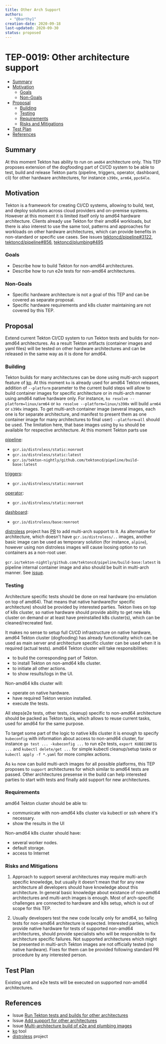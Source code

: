 ```yaml
---
title: Other Arch Support
authors:
  - "@barthy1"
creation-date: 2020-09-18
last-updated: 2020-09-30
status: proposed
---
```


# TEP-0019: Other architecture support

<!-- toc -->
- [Summary](#summary)
- [Motivation](#motivation)
  - [Goals](#goals)
  - [Non-Goals](#non-goals)
- [Proposal](#proposal)
  - [Building](#building)
  - [Testing](#testing)
  - [Requirements](#requirements)
  - [Risks and Mitigations](#risks-and-mitigations)
- [Test Plan](#test-plan)
- [References](#references)
<!-- /toc -->

## Summary

At this moment Tekton has ability to run on `amd64` architecture only. This
TEP proposes extension of the dogfooding part of CI/CD system to be able to
test, build and release Tekton parts (pipeline, triggers, operator, dashboard,
cli) for other hardware architectures, for instance `s390x`, `arm64`, `ppc64le`. 

## Motivation

Tekton is a framework for creating CI/CD systems, allowing to build, test, and
deploy solutions across cloud providers and on-premise systems. However at this
moment it is limited itself only to amd64 hardware architecture. Clients
already use Tekton for their amd64 workloads, but there is also interest to use
the same tool, patterns and approaches for workloads on other hardware
architectures, which can provide benefits in non-standard or specific use cases.
See issues [tektoncd/pipeline#3122](https://github.com/tektoncd/pipeline/issues/3122),
[tektoncd/pipeline#856](https://github.com/tektoncd/pipeline/issues/856#issuecomment-691812832),
[tektoncd/plumbing#495](https://github.com/tektoncd/plumbing/issues/495)

### Goals

- Describe how to build Tekton for non-amd64 architectures.
- Describe how to run e2e tests for non-amd64 architectures.

### Non-Goals

- Specific hardware architecture is not a goal of this TEP and can be covered
as separate proposal.
- Specific hardware requirements and k8s cluster maintaining are not covered 
by this TEP.

## Proposal

Extend current Tekton CI/CD system to run Tekton tests and builds for non-amd64
architectures. As a result Tekton artifacts (container images and yaml files)
will be tested on other hardware architectures and can be released in the same
way as it is done for amd64.

### Building

Tekton builds for many architectures can be done using multi-arch support 
feature of [ko](https://github.com/google/ko). At this moment `ko` is already
used for amd64 Tekton releases, addition of `--platform` parameter to the
current build steps will allow to build container images for specific
architecture or in multi-arch manner using amd64 native hardware only. For
instance, `ko resolve --platform=linux/arm64` or `ko resolve --platform=linux/s390x`
will build `arm64` or `s390x` images. To get multi-arch container image
(several images, each one is for separate architecture, and manifest to present
them as one container image for many architectures to final user) `--platform=all`
should be used.
The limitation here, that base images using by `ko` should be available for
respective architecture. At this moment Tekton parts use

[pipeline](https://github.com/tektoncd/pipeline):
- `gcr.io/distroless/static:nonroot`
- `gcr.io/distroless/static:latest`
- `gcr.io/tekton-nightly/github.com/tektoncd/pipeline/build-base:latest`

[triggers](https://github.com/tektoncd/triggers):
- `gcr.io/distroless/static:nonroot`

[operator](https://github.com/tektoncd/operator/):
- `gcr.io/distroless/static:nonroot`

[dashboard](https://github.com/tektoncd/dashboard/):
- `gcr.io/distroless/base:nonroot`

[distroless](https://github.com/GoogleContainerTools/distroless) project has
[PR](https://github.com/GoogleContainerTools/distroless/pull/595) to add
multi-arch support to it. As alternative for architecture, which doesn't have
`gcr.io/distroless/..` images, another basic image can be used as temporary
solution (for instance, `alpine`), however using non distroless images will
cause loosing option to run containers as a non-root user.

`gcr.io/tekton-nightly/github.com/tektoncd/pipeline/build-base:latest` is
pipeline internal container image and also should be built in multi-arch
manner. See [issue](https://github.com/tektoncd/plumbing/issues/592).

### Testing

Architecture specific tests should be done on real hardware (no emulation
on top of amd64). That means that native hardware(for specific architecture)
should be provided by interested parties. Tekton lives on top of k8s cluster,
so native hardware should provide ability to get new k8s cluster on demand or
at least have preinstalled k8s cluster(s), which can be cleaned/recreated fast.

It makes no sense to setup full CI/CD infrastructure on native hardware, amd64
Tekton cluster (dogfooding) has already functionality which can be used as main
server and architecture specific cluster can be used when it is required
(actual tests).
amd64 Tekton cluster will take responsibilities:
- to build the corresponding part of Tekton.
- to install Tekton on non-amd64 k8s cluster.
- to initiate all other actions.
- to show results/logs in the UI.

Non-amd64 k8s cluster will:
- operate on native hardware.
- have required Tekton version installed.
- execute the tests.

All steps(e2e tests, other tests, cleanup) specific to non-amd64 architecture
should be packed as Tekton tasks, which allows to reuse current tasks, used
for amd64 for the same purpose.

To target some part of the logic to native k8s cluster it is enough to specify
`kubeconfig` with information about access to non-amd64 cluster, for instance
`go test ... -kubeconfig ...` to run e2e tests, `export KUBECONFIG ...` and
`kubectl delete/get ...` for simple kubectl cleanup/setup tasks or `kubectl
apply -f *.yaml` for more complex actions.

As `ko` now can build multi-arch images for all possible platforms, this TEP
proposes to `support` architectures for which similar to amd64 tests are
passed. Other architectures presense in the build can help interested parties
to start with tests and finally add support for new architectures.

### Requirements

amd64 Tekton cluster should be able to:
- communicate with non-amd64 k8s cluster via kubectl or ssh where it's
  necessary.
- show the results in the UI

Non-amd64 k8s cluster should have:
- several worker nodes.
- default storage.
- access to Internet

### Risks and Mitigations

1. Approach to support several architectures may require multi-arch specific
knowledge, but usually it doesn't mean that for any new architecture all
developers should have knowledge about this architecture. In general basic
knowledge about existance of non-amd64 architectures and multi-arch images
is enough. Most of arch-specific challenges are connected to hardware and
k8s setup, which is out of scope for this TEP.

2. Usually developers test the new code locally only for amd64, so failing tests
for non-amd64 architecture is expected.
Interested parties, which provide native hardware for tests of supported
non-amd64 architectures, should provide specialists who will be responsible
to fix architecture specific failures.
Not supported architectures which might be presented in multi-arch
Tekton images are not officially tested (no native hardware). Fixes for them
can be provided following standard PR procedure by any interested person.

## Test Plan

Existing unit and e2e tests will be executed on supported non-amd64
architectures. 

## References

- Issue [Run Tekton tests and builds for other architectures](https://github.com/tektoncd/plumbing/issues/495)
- Issue [Add support for other architectures](https://github.com/tektoncd/pipeline/issues/856)
- Issue [Multi-architecture build of e2e and plumbing images](https://github.com/tektoncd/plumbing/issues/592)
- [ko](https://github.com/google/ko) tool
- [distroless](https://github.com/GoogleContainerTools/distroless) project
